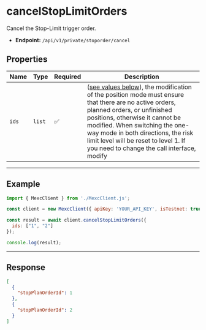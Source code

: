 # cancelStopLimitOrders

Cancel the Stop-Limit trigger order.

- **Endpoint:** `/api/v1/private/stoporder/cancel`

## Properties

| **Name**           | **Type**   | **Required** | **Description** |
|--------------------|------------|--------------|------------------|
| `ids`           | `list`   | ✅            | ([see values below](#enum-getassettransferrecordsstate)), the modification of the position mode must ensure that there are no active orders, planned orders, or unfinished positions, otherwise it cannot be modified. When switching the one-way mode in both directions, the risk limit level will be reset to level 1. If you need to change the call interface, modify |

---

## Example

```js
import { MexcClient } from './MexcClient.js';

const client = new MexcClient({ apiKey: 'YOUR_API_KEY', isTestnet: true });

const result = await client.cancelStopLimitOrders({
  ids: ["1", "2"]
});

console.log(result);
```

---

## Response

```JSON
[
  {
    "stopPlanOrderId": 1
  },
  {
    "stopPlanOrderId": 2
  }
]
```